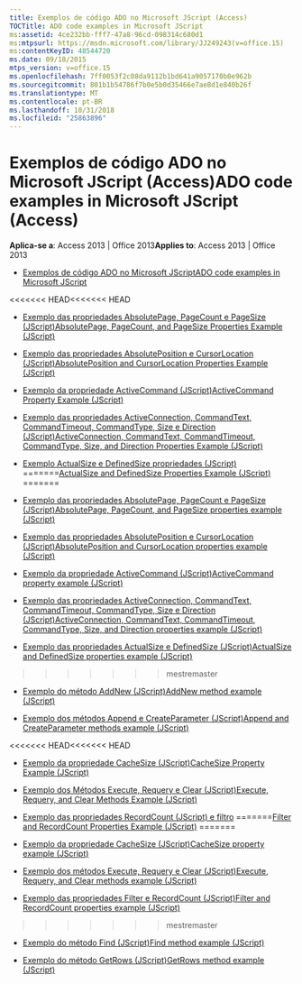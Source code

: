 ```yaml
---
title: Exemplos de código ADO no Microsoft JScript (Access)
TOCTitle: ADO code examples in Microsoft JScript
ms:assetid: 4ce232bb-fff7-47a8-96cd-098314c680d1
ms:mtpsurl: https://msdn.microsoft.com/library/JJ249243(v=office.15)
ms:contentKeyID: 48544720
ms.date: 09/18/2015
mtps_version: v=office.15
ms.openlocfilehash: 7ff0053f2c08da9112b1bd641a9057170b0e962b
ms.sourcegitcommit: 801b1b54786f7b0e5b0d35466e7ae8d1e840b26f
ms.translationtype: MT
ms.contentlocale: pt-BR
ms.lasthandoff: 10/31/2018
ms.locfileid: "25863896"
---
```

# <a name="ado-code-examples-in-microsoft-jscript-access"></a><span data-ttu-id="06a52-102">Exemplos de código ADO no Microsoft JScript (Access)</span><span class="sxs-lookup"><span data-stu-id="06a52-102">ADO code examples in Microsoft JScript (Access)</span></span>


<span data-ttu-id="06a52-103">**Aplica-se a**: Access 2013 | Office 2013</span><span class="sxs-lookup"><span data-stu-id="06a52-103">**Applies to**: Access 2013 | Office 2013</span></span>

  - [<span data-ttu-id="06a52-104">Exemplos de código ADO no Microsoft JScript</span><span class="sxs-lookup"><span data-stu-id="06a52-104">ADO code examples in Microsoft JScript</span></span>](ado-code-examples-in-microsoft-jscript.md)

<span data-ttu-id="06a52-105"><<<<<<< HEAD</span><span class="sxs-lookup"><span data-stu-id="06a52-105"><<<<<<< HEAD</span></span>
  - [<span data-ttu-id="06a52-106">Exemplo das propriedades AbsolutePage, PageCount e PageSize (JScript)</span><span class="sxs-lookup"><span data-stu-id="06a52-106">AbsolutePage, PageCount, and PageSize Properties Example (JScript)</span></span>](absolutepage-pagecount-and-pagesize-properties-example-jscript.md)

  - [<span data-ttu-id="06a52-107">Exemplo das propriedades AbsolutePosition e CursorLocation (JScript)</span><span class="sxs-lookup"><span data-stu-id="06a52-107">AbsolutePosition and CursorLocation Properties Example (JScript)</span></span>](absoluteposition-and-cursorlocation-properties-example-jscript.md)

  - [<span data-ttu-id="06a52-108">Exemplo da propriedade ActiveCommand (JScript)</span><span class="sxs-lookup"><span data-stu-id="06a52-108">ActiveCommand Property Example (JScript)</span></span>](activecommand-property-example-jscript.md)

  - [<span data-ttu-id="06a52-109">Exemplo das propriedades ActiveConnection, CommandText, CommandTimeout, CommandType, Size e Direction (JScript)</span><span class="sxs-lookup"><span data-stu-id="06a52-109">ActiveConnection, CommandText, CommandTimeout, CommandType, Size, and Direction Properties Example (JScript)</span></span>](activeconnection-commandtext-commandtimeout-commandtype-size-and-direction-properties-example-jscript.md)

  - <span data-ttu-id="06a52-110">[Exemplo ActualSize e DefinedSize propriedades (JScript)](actualsize-and-definedsize-properties-example-jscript.md)
=======</span><span class="sxs-lookup"><span data-stu-id="06a52-110">[ActualSize and DefinedSize Properties Example (JScript)](actualsize-and-definedsize-properties-example-jscript.md)
=======</span></span>
  - [<span data-ttu-id="06a52-111">Exemplo das propriedades AbsolutePage, PageCount e PageSize (JScript)</span><span class="sxs-lookup"><span data-stu-id="06a52-111">AbsolutePage, PageCount, and PageSize properties example (JScript)</span></span>](absolutepage-pagecount-and-pagesize-properties-example-jscript.md)

  - [<span data-ttu-id="06a52-112">Exemplo das propriedades AbsolutePosition e CursorLocation (JScript)</span><span class="sxs-lookup"><span data-stu-id="06a52-112">AbsolutePosition and CursorLocation properties example (JScript)</span></span>](absoluteposition-and-cursorlocation-properties-example-jscript.md)

  - [<span data-ttu-id="06a52-113">Exemplo da propriedade ActiveCommand (JScript)</span><span class="sxs-lookup"><span data-stu-id="06a52-113">ActiveCommand property example (JScript)</span></span>](activecommand-property-example-jscript.md)

  - [<span data-ttu-id="06a52-114">Exemplo das propriedades ActiveConnection, CommandText, CommandTimeout, CommandType, Size e Direction (JScript)</span><span class="sxs-lookup"><span data-stu-id="06a52-114">ActiveConnection, CommandText, CommandTimeout, CommandType, Size, and Direction properties example (JScript)</span></span>](activeconnection-commandtext-commandtimeout-commandtype-size-and-direction-properties-example-jscript.md)

  - [<span data-ttu-id="06a52-115">Exemplo das propriedades ActualSize e DefinedSize (JScript)</span><span class="sxs-lookup"><span data-stu-id="06a52-115">ActualSize and DefinedSize properties example (JScript)</span></span>](actualsize-and-definedsize-properties-example-jscript.md)
>>>>>>> <span data-ttu-id="06a52-116">mestre</span><span class="sxs-lookup"><span data-stu-id="06a52-116">master</span></span>

  - [<span data-ttu-id="06a52-117">Exemplo do método AddNew (JScript)</span><span class="sxs-lookup"><span data-stu-id="06a52-117">AddNew method example (JScript)</span></span>](addnew-method-example-jscript.md)

  - [<span data-ttu-id="06a52-118">Exemplo dos métodos Append e CreateParameter (JScript)</span><span class="sxs-lookup"><span data-stu-id="06a52-118">Append and CreateParameter methods example (JScript)</span></span>](append-and-createparameter-methods-example-jscript.md)

<span data-ttu-id="06a52-119"><<<<<<< HEAD</span><span class="sxs-lookup"><span data-stu-id="06a52-119"><<<<<<< HEAD</span></span>
  - [<span data-ttu-id="06a52-120">Exemplo da propriedade CacheSize (JScript)</span><span class="sxs-lookup"><span data-stu-id="06a52-120">CacheSize Property Example (JScript)</span></span>](cachesize-property-example-jscript.md)

  - [<span data-ttu-id="06a52-121">Exemplo dos Métodos Execute, Requery e Clear (JScript)</span><span class="sxs-lookup"><span data-stu-id="06a52-121">Execute, Requery, and Clear Methods Example (JScript)</span></span>](execute-requery-and-clear-methods-example-jscript.md)

  - <span data-ttu-id="06a52-122">[Exemplo das propriedades RecordCount (JScript) e filtro](filter-and-recordcount-properties-example-jscript.md)
=======</span><span class="sxs-lookup"><span data-stu-id="06a52-122">[Filter and RecordCount Properties Example (JScript)](filter-and-recordcount-properties-example-jscript.md)
=======</span></span>
  - [<span data-ttu-id="06a52-123">Exemplo da propriedade CacheSize (JScript)</span><span class="sxs-lookup"><span data-stu-id="06a52-123">CacheSize property example (JScript)</span></span>](cachesize-property-example-jscript.md)

  - [<span data-ttu-id="06a52-124">Exemplo dos métodos Execute, Requery e Clear (JScript)</span><span class="sxs-lookup"><span data-stu-id="06a52-124">Execute, Requery, and Clear methods example (JScript)</span></span>](execute-requery-and-clear-methods-example-jscript.md)

  - [<span data-ttu-id="06a52-125">Exemplo das propriedades Filter e RecordCount (JScript)</span><span class="sxs-lookup"><span data-stu-id="06a52-125">Filter and RecordCount properties example (JScript)</span></span>](filter-and-recordcount-properties-example-jscript.md)
>>>>>>> <span data-ttu-id="06a52-126">mestre</span><span class="sxs-lookup"><span data-stu-id="06a52-126">master</span></span>

  - [<span data-ttu-id="06a52-127">Exemplo do método Find (JScript)</span><span class="sxs-lookup"><span data-stu-id="06a52-127">Find method example (JScript)</span></span>](find-method-example-jscript.md)

  - [<span data-ttu-id="06a52-128">Exemplo do método GetRows (JScript)</span><span class="sxs-lookup"><span data-stu-id="06a52-128">GetRows method example (JScript)</span></span>](getrows-method-example-jscript.md)

